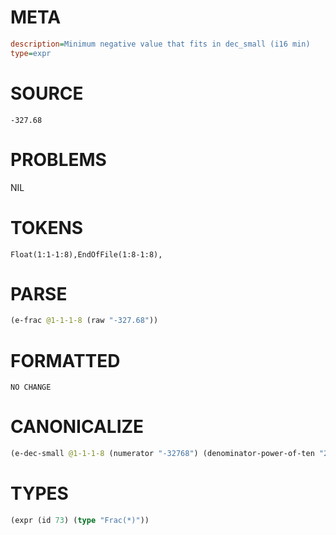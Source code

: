 # META
~~~ini
description=Minimum negative value that fits in dec_small (i16 min)
type=expr
~~~
# SOURCE
~~~roc
-327.68
~~~
# PROBLEMS
NIL
# TOKENS
~~~zig
Float(1:1-1:8),EndOfFile(1:8-1:8),
~~~
# PARSE
~~~clojure
(e-frac @1-1-1-8 (raw "-327.68"))
~~~
# FORMATTED
~~~roc
NO CHANGE
~~~
# CANONICALIZE
~~~clojure
(e-dec-small @1-1-1-8 (numerator "-32768") (denominator-power-of-ten "2") (value "-327.68") (id 73))
~~~
# TYPES
~~~clojure
(expr (id 73) (type "Frac(*)"))
~~~